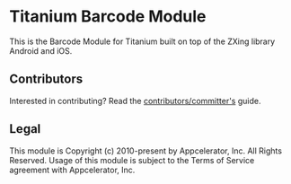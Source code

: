 # Titanium Barcode Module

This is the Barcode Module for Titanium built on top of the ZXing library Android and iOS.

## Contributors

Interested in contributing? Read the [contributors/committer's](https://wiki.appcelerator.org/display/community/Home) guide.

## Legal

This module is Copyright (c) 2010-present by Appcelerator, Inc. All Rights Reserved. Usage of this module is subject to 
the Terms of Service agreement with Appcelerator, Inc.
